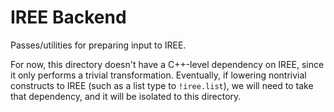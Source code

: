 # IREE Backend

Passes/utilities for preparing input to IREE.

For now, this directory doesn't have a C++-level dependency on IREE, since
it only performs a trivial transformation. Eventually, if lowering
nontrivial constructs to IREE (such as a list type to `!iree.list`),
we will need to take that dependency, and it will be isolated to this directory.

